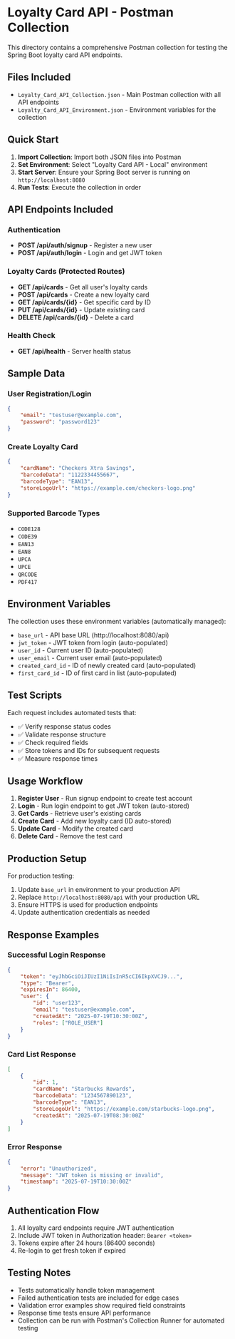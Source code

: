 # Loyalty Card API - Postman Collection

This directory contains a comprehensive Postman collection for testing the Spring Boot loyalty card API endpoints.

## Files Included

- `Loyalty_Card_API_Collection.json` - Main Postman collection with all API endpoints
- `Loyalty_Card_API_Environment.json` - Environment variables for the collection

## Quick Start

1. **Import Collection**: Import both JSON files into Postman
2. **Set Environment**: Select "Loyalty Card API - Local" environment
3. **Start Server**: Ensure your Spring Boot server is running on `http://localhost:8080`
4. **Run Tests**: Execute the collection in order

## API Endpoints Included

### Authentication
- **POST /api/auth/signup** - Register a new user
- **POST /api/auth/login** - Login and get JWT token

### Loyalty Cards (Protected Routes)
- **GET /api/cards** - Get all user's loyalty cards
- **POST /api/cards** - Create a new loyalty card
- **GET /api/cards/{id}** - Get specific card by ID
- **PUT /api/cards/{id}** - Update existing card
- **DELETE /api/cards/{id}** - Delete a card

### Health Check
- **GET /api/health** - Server health status

## Sample Data

### User Registration/Login
```json
{
    "email": "testuser@example.com",
    "password": "password123"
}
```

### Create Loyalty Card
```json
{
    "cardName": "Checkers Xtra Savings",
    "barcodeData": "1122334455667",
    "barcodeType": "EAN13",
    "storeLogoUrl": "https://example.com/checkers-logo.png"
}
```

### Supported Barcode Types
- `CODE128`
- `CODE39` 
- `EAN13`
- `EAN8`
- `UPCA`
- `UPCE`
- `QRCODE`
- `PDF417`

## Environment Variables

The collection uses these environment variables (automatically managed):

- `base_url` - API base URL (http://localhost:8080/api)
- `jwt_token` - JWT token from login (auto-populated)
- `user_id` - Current user ID (auto-populated)
- `user_email` - Current user email (auto-populated)
- `created_card_id` - ID of newly created card (auto-populated)
- `first_card_id` - ID of first card in list (auto-populated)

## Test Scripts

Each request includes automated tests that:

- ✅ Verify response status codes
- ✅ Validate response structure
- ✅ Check required fields
- ✅ Store tokens and IDs for subsequent requests
- ✅ Measure response times

## Usage Workflow

1. **Register User** - Run signup endpoint to create test account
2. **Login** - Run login endpoint to get JWT token (auto-stored)
3. **Get Cards** - Retrieve user's existing cards
4. **Create Card** - Add new loyalty card (ID auto-stored)
5. **Update Card** - Modify the created card
6. **Delete Card** - Remove the test card

## Production Setup

For production testing:

1. Update `base_url` in environment to your production API
2. Replace `http://localhost:8080/api` with your production URL
3. Ensure HTTPS is used for production endpoints
4. Update authentication credentials as needed

## Response Examples

### Successful Login Response
```json
{
    "token": "eyJhbGciOiJIUzI1NiIsInR5cCI6IkpXVCJ9...",
    "type": "Bearer",
    "expiresIn": 86400,
    "user": {
        "id": "user123",
        "email": "testuser@example.com",
        "createdAt": "2025-07-19T10:30:00Z",
        "roles": ["ROLE_USER"]
    }
}
```

### Card List Response
```json
[
    {
        "id": 1,
        "cardName": "Starbucks Rewards",
        "barcodeData": "1234567890123",
        "barcodeType": "EAN13",
        "storeLogoUrl": "https://example.com/starbucks-logo.png",
        "createdAt": "2025-07-19T08:30:00Z"
    }
]
```

### Error Response
```json
{
    "error": "Unauthorized",
    "message": "JWT token is missing or invalid",
    "timestamp": "2025-07-19T10:30:00Z"
}
```

## Authentication Flow

1. All loyalty card endpoints require JWT authentication
2. Include JWT token in Authorization header: `Bearer <token>`
3. Tokens expire after 24 hours (86400 seconds)
4. Re-login to get fresh token if expired

## Testing Notes

- Tests automatically handle token management
- Failed authentication tests are included for edge cases
- Validation error examples show required field constraints
- Response time tests ensure API performance
- Collection can be run with Postman's Collection Runner for automated testing
